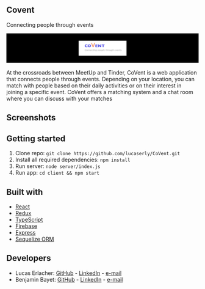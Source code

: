 
## Covent

Connecting people through events

![](readme_images/Untitled-2.jpg)

At the crossroads between MeetUp and Tinder, CoVent is a web application that connects people through events. Depending on your location, you can match with people based on their daily activities or on their interest in joining a specific event. CoVent offers a matching system and a chat room where you can discuss with your matches

## Screenshots



## Getting started

1. Clone repo: ```git clone https://github.com/lucaserly/CoVent.git```
2. Install all required dependencies: ```npm install```
3. Run server: ```node server/index.js```
4. Run app: ```cd client && npm start```

## Built with
- [React](https://reactjs.org)
- [Redux](https://redux.js.org)
- [TypeScript](https://www.typescriptlang.org)
- [Firebase](https://firebase.google.com)
- [Express](https://expressjs.com)
- [Sequelize ORM](https://sequelize.org)

## Developers
- Lucas Erlacher: [GitHub](https://github.com/lucaserly) - [LinkedIn](https://www.linkedin.com/in/lucaserlacher/) - [e-mail](mailto:l.erlacher@icloud.com)
- Benjamin Bayet: [GitHub](https://github.com/ophren) - [LinkedIn](https://www.linkedin.com/in/benjamin-bayet-56a36a144) - [e-mail](mailto:ophren_lied@live.fr)
